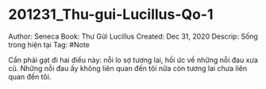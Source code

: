 # 201231_Thu-gui-Lucillus-Qo-1

Author: Seneca
Book: Thư Gửi Lucillus
Created: Dec 31, 2020
Descrip: Sống trong hiện tại
Tag: #Note

Cần phải gạt đi hai điều này: nỗi lo sợ tương lai, hồi ức về những nỗi đau xưa cũ. Những nỗi đau ấy không liên quan đến tôi nữa còn tương lai chưa liên quan đến tôi.